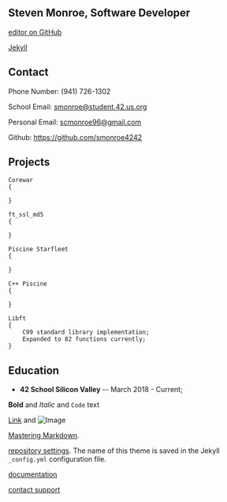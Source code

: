 ## Steven Monroe, Software Developer

[editor on GitHub](https://github.com/smonroe4242/smonroe4242.github.io/edit/master/README.md)

[Jekyll](https://jekyllrb.com/)

## Contact

Phone Number:	(941) 726-1302

School Email:	smonroe@student.42.us.org

Personal Email:	scmonroe96@gmail.com

Github:	https://github.com/smonroe4242

## Projects
```
Corewar
{

}

ft_ssl_md5
{

}

Piscine Starfleet
{

}

C++ Piscine
{

}

Libft
{
	C99 standard library implementation;
	Expanded to 82 functions currently;
}
```

## Education

- **42 School Silicon Valley**
-- March 2018 - Current; 

**Bold** and _Italic_ and `Code` text

[Link](url) and ![Image](src)

[Mastering Markdown](https://guides.github.com/features/mastering-markdown/).

[repository settings](https://github.com/smonroe4242/smonroe4242.github.io/settings). The name of this theme is saved in the Jekyll `_config.yml` configuration file.

[documentation](https://help.github.com/categories/github-pages-basics/)

[contact support](https://github.com/contact)
